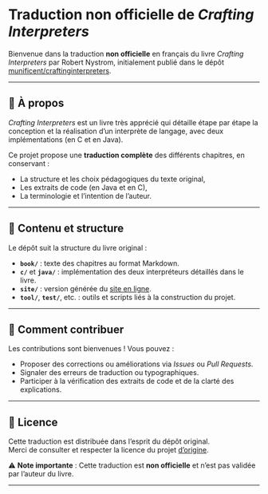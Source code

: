 # Traduction non officielle de *Crafting Interpreters*

Bienvenue dans la traduction **non officielle** en français du livre *Crafting Interpreters* par Robert Nystrom, initialement publié dans le dépôt [munificent/craftinginterpreters](https://github.com/munificent/craftinginterpreters).

---

## 📖 À propos

*Crafting Interpreters* est un livre très apprécié qui détaille étape par étape la conception et la réalisation d’un interprète de langage, avec deux implémentations (en C et en Java).

Ce projet propose une **traduction complète** des différents chapitres, en conservant :
- La structure et les choix pédagogiques du texte original,
- Les extraits de code (en Java et en C),
- La terminologie et l’intention de l’auteur.

---

## 📂 Contenu et structure

Le dépôt suit la structure du livre original :

- **`book/`** : texte des chapitres au format Markdown.  
- **`c/`** et **`java/`** : implémentation des deux interpréteurs détaillés dans le livre.  
- **`site/`** : version générée du [site en ligne](https://zukabri3k.github.io/craftinginterpreters-fr/).  
- **`tool/`**, **`test/`**, etc. : outils et scripts liés à la construction du projet.  

---

## 🤝 Comment contribuer

Les contributions sont bienvenues ! Vous pouvez :
- Proposer des corrections ou améliorations via *Issues* ou *Pull Requests*.  
- Signaler des erreurs de traduction ou typographiques.  
- Participer à la vérification des extraits de code et de la clarté des explications.  

---

## 📜 Licence

Cette traduction est distribuée dans l’esprit du dépôt original.  
Merci de consulter et respecter la licence du projet [d’origine](https://github.com/munificent/craftinginterpreters).  

⚠️ **Note importante** : Cette traduction est **non officielle** et n’est pas validée par l’auteur du livre.

---